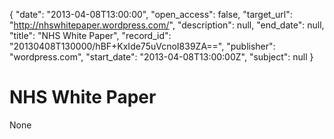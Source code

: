{
  "date": "2013-04-08T13:00:00", 
  "open_access": false, 
  "target_url": "http://nhswhitepaper.wordpress.com/", 
  "description": null, 
  "end_date": null, 
  "title": "NHS White Paper", 
  "record_id": "20130408T130000/hBF+KxIde75uVcnoI839ZA==", 
  "publisher": "wordpress.com", 
  "start_date": "2013-04-08T13:00:00Z", 
  "subject": null
}

# NHS White Paper

None